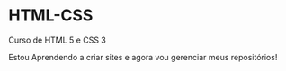 # HTML-CSS
 Curso de HTML 5 e CSS 3

Estou Aprendendo a criar sites e agora vou gerenciar meus repositórios!